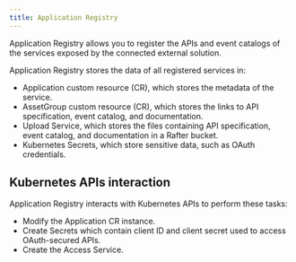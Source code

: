 ```yaml
---
title: Application Registry
---
```


Application Registry allows you to register the APIs and event catalogs of the services exposed by the connected external solution.

Application Registry stores the data of all registered services in:

- Application custom resource (CR), which stores the metadata of the service.
- AssetGroup custom resource (CR), which stores the links to API specification, event catalog, and documentation.
- Upload Service, which stores the files containing API specification, event catalog, and documentation in a Rafter bucket.
- Kubernetes Secrets, which store sensitive data, such as OAuth credentials.

## Kubernetes APIs interaction

Application Registry interacts with Kubernetes APIs to perform these tasks:

- Modify the Application CR instance.
- Create Secrets which contain client ID and client secret used to access OAuth-secured APIs.
- Create the Access Service.